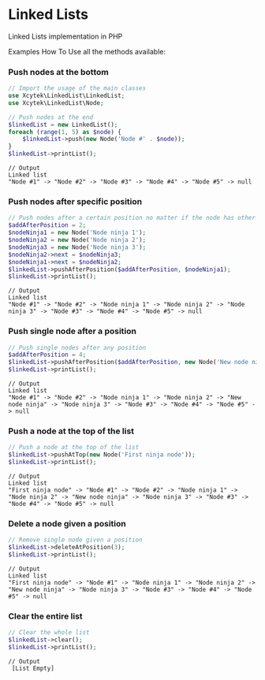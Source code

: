 # Linked Lists
Linked Lists implementation in PHP

Examples How To Use all the methods available:

### Push nodes at the bottom
```php
// Import the usage of the main classes
use Xcytek\LinkedList\LinkedList;
use Xcytek\LinkedList\Node;

// Push nodes at the end
$linkedList = new LinkedList();
foreach (range(1, 5) as $node) {
    $linkedList->push(new Node('Node #' . $node));
}
$linkedList->printList();
```

```
// Output
Linked list
"Node #1" -> "Node #2" -> "Node #3" -> "Node #4" -> "Node #5" -> null
```

### Push nodes after specific position
```php
// Push nodes after a certain position no matter if the node has other nodes pointed too.
$addAfterPosition = 2;
$nodeNinja1 = new Node('Node ninja 1');
$nodeNinja2 = new Node('Node ninja 2');
$nodeNinja3 = new Node('Node ninja 3');
$nodeNinja2->next = $nodeNinja3;
$nodeNinja1->next = $nodeNinja2;
$linkedList->pushAfterPosition($addAfterPosition, $nodeNinja1);
$linkedList->printList();
```

```
// Output
Linked list
"Node #1" -> "Node #2" -> "Node ninja 1" -> "Node ninja 2" -> "Node ninja 3" -> "Node #3" -> "Node #4" -> "Node #5" -> null
```

### Push single node after a position
```php
// Push single nodes after any position
$addAfterPosition = 4;
$linkedList->pushAfterPosition($addAfterPosition, new Node('New node ninja'));
$linkedList->printList();
```

```
// Output
Linked list
"Node #1" -> "Node #2" -> "Node ninja 1" -> "Node ninja 2" -> "New node ninja" -> "Node ninja 3" -> "Node #3" -> "Node #4" -> "Node #5" -> null
```

### Push a node at the top of the list
```php
// Push a node at the top of the list
$linkedList->pushAtTop(new Node('First ninja node'));
$linkedList->printList();
```

```
// Output
Linked list
"First ninja node" -> "Node #1" -> "Node #2" -> "Node ninja 1" -> "Node ninja 2" -> "New node ninja" -> "Node ninja 3" -> "Node #3" -> "Node #4" -> "Node #5" -> null
```

### Delete a node given a position
```php
// Remove single node given a position
$linkedList->deleteAtPosition(3);
$linkedList->printList();
```

```
// Output
Linked list
"First ninja node" -> "Node #1" -> "Node ninja 1" -> "Node ninja 2" -> "New node ninja" -> "Node ninja 3" -> "Node #3" -> "Node #4" -> "Node #5" -> null
```

### Clear the entire list
```php
// Clear the whole list
$linkedList->clear();
$linkedList->printList();
```

```
// Output
 [List Empty]

```